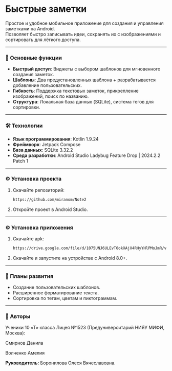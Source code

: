 # Быстрые заметки
Простое и удобное мобильное приложение для создания и управления заметками на Android.  
Позволяет быстро записывать идеи, сохранять их с изображениями и сортировать для лёгкого доступа.

---

### 🚀 Основные функции
- **Быстрый доступ**: Виджеты с выбором шаблонов для мгновенного создания заметок.
- **Шаблоны**: Два предустановленных шаблона + разрабатывается добавление пользовательских.
- **Гибкость**: Поддержка текстовых заметок, прикрепление изображений, поиск по названию.
- **Структура**: Локальная база данных (SQLite), система тегов для сортировки.
  
---

### 🛠 Технологии
- **Язык программирования**: Kotlin 1.9.24
- **Фреймворк**: Jetpack Compose
- **База данных**: SQLite 3.32.2
- **Среда разработки**: Android Studio Ladybug Feature Drop | 2024.2.2 Patch 1

---

### ⚙️ Установка проекта
1. Скачайте репозиторий:
   ```bash
   https://github.com/miranom/Note2
2. Откройте проект в Android Studio.

---

### ⚙️ Установка приложения
1. Скачайте apk:
   ```bash
   https://drive.google.com/file/d/1075UNJ6ULEvT0okXAjX4RHyYHlPMoJmR/view?usp=sharing
3. Скачайте и запустите на устройстве с Android 8.0+.

---


### 📌 Планы развития
- Создание пользовательских шаблонов.
- Расширенное форматирование текста.
- Сортировка по тегам, цветам и пиктограммам.

---

### 👥 Авторы
Ученики 10 «Т» класса Лицея №1523 (Предуниверситарий НИЯУ МИФИ, Москва):

Смирнов Данила

Волченко Амелия


**Руководитель:** Боронилова Олеся Вячеславовна.
